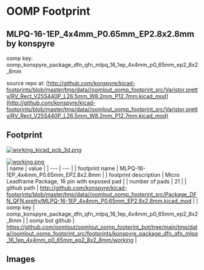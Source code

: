 # OOMP Footprint  
## MLPQ-16-1EP_4x4mm_P0.65mm_EP2.8x2.8mm  by konspyre  
  
oomp key: oomp_konspyre_package_dfn_qfn_mlpq_16_1ep_4x4mm_p0_65mm_ep2_8x2_8mm  
  
source repo at: [http://github.com/konspyre/kicad-footprints/blob/master/tmp/data//oomlout_oomp_footprint_src/Varistor.pretty/RV_Rect_V25S440P_L26.5mm_W8.2mm_P12.7mm.kicad_mod](http://github.com/konspyre/kicad-footprints/blob/master/tmp/data//oomlout_oomp_footprint_src/Varistor.pretty/RV_Rect_V25S440P_L26.5mm_W8.2mm_P12.7mm.kicad_mod)  
## Footprint  
  
[![working_kicad_pcb_3d.png](working_kicad_pcb_3d_600.png)](working_kicad_pcb_3d.png)  
  
[![working.png](working_600.png)](working.png)  
| name | value | 
| --- | --- | 
| footprint name | MLPQ-16-1EP_4x4mm_P0.65mm_EP2.8x2.8mm | 
| footprint description | Micro Leadframe Package, 16 pin with exposed pad | 
| number of pads | 21 | 
| github path | http://github.com/konspyre/kicad-footprints/blob/master/tmp/data//oomlout_oomp_footprint_src/Package_DFN_QFN.pretty/MLPQ-16-1EP_4x4mm_P0.65mm_EP2.8x2.8mm.kicad_mod | 
| oomp key | oomp_konspyre_package_dfn_qfn_mlpq_16_1ep_4x4mm_p0_65mm_ep2_8x2_8mm | 
| oomp bot github | https://github.com/oomlout/oomlout_oomp_footprint_bot/tree/main/tmp/data//oomlout_oomp_footprint_src/footprints/konspyre_package_dfn_qfn_mlpq_16_1ep_4x4mm_p0_65mm_ep2_8x2_8mm/working | 
## Images  
